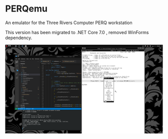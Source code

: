 # PERQemu
An emulator for the Three Rivers Computer PERQ workstation

This version has been migrated to .NET Core 7.0 , removed WinForms dependency.

![Screenshot](/perq1.png?raw=true "Screenshot in action")

